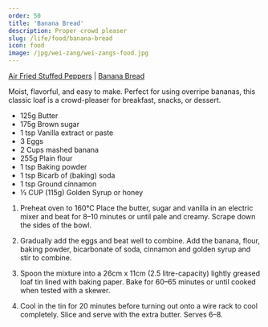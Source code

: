 ```yaml
---
order: 50
title: 'Banana Bread'
description: Proper crowd pleaser
slug: /life/food/banana-bread
icon: food
image: /jpg/wei-zang/wei-zangs-food.jpg
---
```

[Air Fried Stuffed Peppers](/life/food/air-fried-peppers) | [Banana Bread](/life/food/banana-bread)

Moist, flavorful, and easy to make. Perfect for using overripe bananas, this classic loaf is a crowd-pleaser for breakfast, snacks, or dessert.

- 125g Butter
- 175g Brown sugar
- 1 tsp Vanilla extract or paste
- 3 Eggs
- 2 Cups mashed banana
- 255g Plain flour
- 1 tsp Baking powder
- 1 tsp Bicarb of (baking) soda
- 1 tsp Ground cinnamon
- ⅓ CUP (115g) Golden Syrup or honey

1. Preheat oven to 160°C
   Place the butter, sugar and vanilla in an electric mixer and
   beat for 8–10 minutes or until pale and creamy.
   Scrape down the sides of the bowl.

2. Gradually add the eggs and beat well to combine.
   Add the banana, flour, baking powder, bicarbonate of soda,
   cinnamon and golden syrup and stir to combine.

3. Spoon the mixture into a 26cm x 11cm (2.5 litre-capacity)
   lightly greased loaf tin lined with baking paper.
   Bake for 60–65 minutes or until cooked when tested with a skewer.

4. Cool in the tin for 20 minutes before turning out
   onto a wire rack to cool completely.
   Slice and serve with the extra butter. Serves 6–8.
